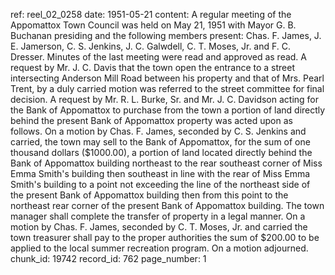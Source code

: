 ref: reel_02_0258
date: 1951-05-21
content: A regular meeting of the Appomattox Town Council was held on May 21, 1951 with Mayor G. B. Buchanan presiding and the following members present: Chas. F. James, J. E. Jamerson, C. S. Jenkins, J. C. Galwdell, C. T. Moses, Jr. and F. C. Dresser. Minutes of the last meeting were read and approved as read. A request by Mr. J. C. Davis that the town open the entrance to a street intersecting Anderson Mill Road between his property and that of Mrs. Pearl Trent, by a duly carried motion was referred to the street committee for final decision. A request by Mr. R. L. Burke, Sr. and Mr. J. C. Davidson acting for the Bank of Appomattox to purchase from the town a portion of land directly behind the present Bank of Appomattox property was acted upon as follows. On a motion by Chas. F. James, seconded by C. S. Jenkins and carried, the town may sell to the Bank of Appomattox, for the sum of one thousand dollars ($1000.00), a portion of land located directly behind the Bank of Appomattox building northeast to the rear southeast corner of Miss Emma Smith's building then southeast in line with the rear of Miss Emma Smith's building to a point not exceeding the line of the northeast side of the present Bank of Appomattox building then from this point to the northeast rear corner of the present Bank of Appomattox building. The town manager shall complete the transfer of property in a legal manner. On a motion by Chas. F. James, seconded by C. T. Moses, Jr. and carried the town treasurer shall pay to the proper authorities the sum of $200.00 to be applied to the local summer recreation program. On a motion adjourned.
chunk_id: 19742
record_id: 762
page_number: 1

